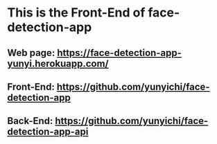 # This is the Front-End of face-detection-app

## Web page: https://face-detection-app-yunyi.herokuapp.com/



## Front-End: https://github.com/yunyichi/face-detection-app
## Back-End: https://github.com/yunyichi/face-detection-app-api
